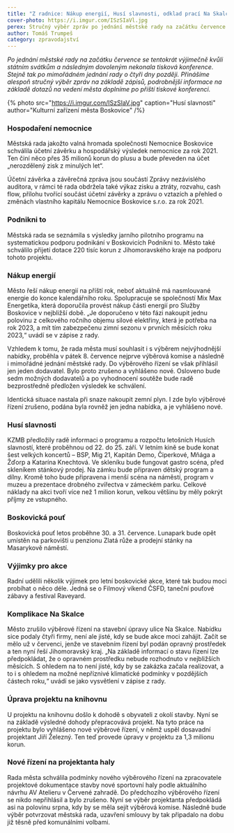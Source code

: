 ```yaml
---
title: "Z radnice: Nákup energií, Husí slavnosti, odklad prací Na Skalce a nový výběr projektanta haly"
cover-photo: https://i.imgur.com/ISzSIaVl.jpg
perex: Stručný výběr zpráv po jednání městské rady na začátku července.
author: Tomáš Trumpeš
category: zpravodajství
---
```


*Po jednání městské rady na začátku července se tentokrát výjimečně kvůli státním svátkům a následným dovoleným nekonala tisková konference. Stejně tak po mimořádném jednání rady o čtyři dny později. Přinášíme alespoň stručný výběr zpráv na základě zápisů, podrobnější informace na základě dotazů na vedení města doplníme po příští tiskové konferenci.*

{% photo src="https://i.imgur.com/ISzSIaV.jpg" caption="Husí slavnosti" author="Kulturní zařízení města Boskovice" /%}

### Hospodaření nemocnice

Městská rada jakožto valná hromada společnosti Nemocnice Boskovice schválila účetní závěrku a hospodářský výsledek nemocnice za rok 2021. Ten činí něco přes 35 milionů korun do plusu a bude převeden na účet „nerozdělený zisk z minulých let“.

Účetní závěrka a závěrečná zpráva jsou součástí Zprávy nezávislého auditora, v rámci té rada obdržela také výkaz zisku a ztráty, rozvahu, cash flow, přílohu tvořící součást účetní závěrky a zprávu o vztazích a přehled o změnách vlastního kapitálu Nemocnice Boskovice s.r.o. za rok 2021.

### Podnikni to

Městská rada se seznámila s výsledky jarního pilotního programu na systematickou podporu podnikání v Boskovicích Podnikni to. Město také schválilo přijetí dotace 220 tisíc korun z Jihomoravského kraje na podporu tohoto projektu.

### Nákup energií

Město řeší nákup energií na příští rok, neboť aktuálně má nasmlouvané energie do konce kalendářního roku. Spolupracuje se společností Mix Max Energetika, která doporučila provést nákup části energií pro Služby Boskovice v nejbližší době. „Je doporučeno v této fázi nakoupit jednu polovinu z celkového ročního objemu silové elektřiny, která je potřeba na rok 2023, a mít tím zabezpečenu zimní sezonu v prvních měsících roku 2023,“ uvádí se v zápise z rady.

Vzhledem k tomu, že rada města musí souhlasit i s výběrem nejvýhodnější nabídky, proběhla v pátek 8. července nejprve výběrová komise a následně i mimořádné jednání městské rady. Do výběrového řízení se však přihlásil jen jeden dodavatel. Bylo proto zrušeno a vyhlášeno nové. Osloveno bude sedm možných dodavatelů a po vyhodnocení soutěže bude radě bezprostředně předložen výsledek ke schválení.

Identická situace nastala při snaze nakoupit zemní plyn. I zde bylo výběrové řízení zrušeno, podána byla rovněž jen jedna nabídka, a je vyhlášeno nové.

### Husí slavnosti

KZMB předložily radě informaci o programu a rozpočtu letošních Husích slavností, které proběhnou od 22. do 25. září. V letním kině se bude konat šest velkých koncertů – BSP, Mig 21, Kapitán Demo, Čiperkové, Mňága a Žďorp a Katarína Knechtová. Ve skleníku bude fungovat gastro scéna, před skleníkem stánkový prodej. Na zámku bude připraven dětský program a dílny. Kromě toho bude připravena i menší scéna na náměstí, program v muzeu a prezentace drobného zvířectva v zámeckém parku. Celkové náklady na akci tvoří více než 1 milion korun, velkou většinu by měly pokrýt příjmy ze vstupného.

### Boskovická pouť

Boskovická pouť letos proběhne 30. a 31. července. Lunapark bude opět umístěn na parkovišti u penzionu Zlatá růže a prodejní stánky na Masarykově náměstí.

### Výjimky pro akce

Radní udělili několik výjimek pro letní boskovické akce, které tak budou moci probíhat o něco déle. Jedná se o Filmový víkend ČSFD, taneční pouťové zábavy a festival Raveyard.

### Komplikace Na Skalce

Město zrušilo výběrové řízení na stavební úpravy ulice Na Skalce. Nabídku sice podaly čtyři firmy, není ale jisté, kdy se bude akce moci zahájit. Začít se mělo už v červenci, jenže ve stavebním řízení byl podán opravný prostředek a ten nyní řeší Jihomoravský kraj. „Na základě informací o stavu řízení lze předpokládat, že o opravném prostředku nebude rozhodnuto v nejbližších měsících. S ohledem na to není jisté, kdy by se zakázka začala realizovat, a to i s ohledem na možné nepříznivé klimatické podmínky v pozdějších částech roku,“ uvádí se jako vysvětlení v zápise z rady.

### Úprava projektu na knihovnu

U projektu na knihovnu došlo k dohodě s obyvateli z okolí stavby. Nyní se na základě výsledné dohody přepracovává projekt. Na tyto práce na projektu bylo vyhlášeno nové výběrové řízení, v němž uspěl dosavadní projektant Jiří Železný. Ten teď provede úpravy v projektu za 1,3 milionu korun.

### Nové řízení na projektanta haly

Rada města schválila podmínky nového výběrového řízení na zpracovatele projektové dokumentace stavby nové sportovní haly podle aktuálního návrhu AV Atelieru v Červené zahradě. Do předchozího výběrového řízení se nikdo nepřihlásil a bylo zrušeno. Nyní se výběr projektanta předpokládá asi na polovinu srpna, kdy by se měla sejít výběrová komise. Následně bude výběr potvrzovat městská rada, uzavření smlouvy by tak připadalo na dobu již těsně před komunálními volbami.
